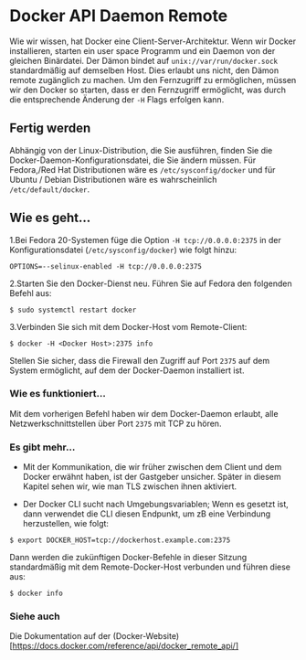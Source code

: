 # Docker API Daemon Remote

Wie wir wissen, hat Docker eine Client-Server-Architektur. Wenn wir Docker installieren, starten ein user space Programm und ein Daemon von der gleichen Binärdatei. Der Dämon bindet auf `unix://var/run/docker.sock` standardmäßig auf demselben Host. Dies erlaubt uns nicht, den Dämon remote zugänglich zu machen. Um den Fernzugriff zu ermöglichen, müssen wir den Docker so starten, dass er den Fernzugriff ermöglicht, was durch die entsprechende Änderung der `-H` Flags erfolgen kann.

## Fertig werden

Abhängig von der Linux-Distribution, die Sie ausführen, finden Sie die Docker-Daemon-Konfigurationsdatei, die Sie ändern müssen. Für Fedora,/Red Hat Distributionen wäre es `/etc/sysconfig/docker` und für Ubuntu / Debian Distributionen wäre es wahrscheinlich `/etc/default/docker`.

## Wie es geht…

1.Bei Fedora 20-Systemen füge die Option `-H tcp://0.0.0.0:2375` in der Konfigurationsdatei (`/etc/sysconfig/docker`) wie folgt hinzu:

`OPTIONS=--selinux-enabled -H tcp://0.0.0.0:2375`

2.Starten Sie den Docker-Dienst neu. Führen Sie auf Fedora den folgenden Befehl aus:

`$ sudo systemctl restart docker`

3.Verbinden Sie sich mit dem Docker-Host vom Remote-Client:

`$ docker -H <Docker Host>:2375 info`

Stellen Sie sicher, dass die Firewall den Zugriff auf Port `2375` auf dem System ermöglicht, auf dem der Docker-Daemon installiert ist.

### Wie es funktioniert…

Mit dem vorherigen Befehl haben wir dem Docker-Daemon erlaubt, alle Netzwerkschnittstellen über Port `2375` mit TCP zu hören.

### Es gibt mehr…

* Mit der Kommunikation, die wir früher zwischen dem Client und dem Docker erwähnt haben, ist der Gastgeber unsicher. 
Später in diesem Kapitel sehen wir, wie man TLS zwischen ihnen aktiviert.

* Der Docker CLI sucht nach Umgebungsvariablen; Wenn es gesetzt ist, dann verwendet die CLI diesen Endpunkt, um zB eine Verbindung herzustellen, wie folgt:

`$ export DOCKER_HOST=tcp://dockerhost.example.com:2375`

Dann werden die zukünftigen Docker-Befehle in dieser Sitzung standardmäßig mit dem Remote-Docker-Host verbunden und führen diese aus:

`$ docker info`

### Siehe auch

Die Dokumentation auf der (Docker-Website)[https://docs.docker.com/reference/api/docker_remote_api/]
